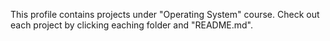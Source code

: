 This profile contains projects under "Operating System" course.
Check out each project by clicking eaching folder and "README.md".
